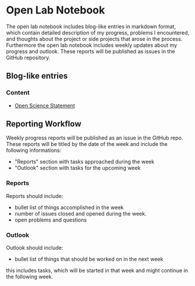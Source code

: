 # Open Lab Notebook

The open lab notebook includes blog-like entries in markdown format, which contain detailed description of my progress, problems I encountered, and thoughts about the project or side projects that arose in the process. Furthermore the open lab notebook includes weekly updates about my progress and outlook. These reports will be published as issues in the GitHub repository.

## Blog-like entries

### Content

* [Open Science Statement](https://github.com/schmelling/clock_evo/blob/master/open_notebook/2016-10-14-open-science-statement.md)

## Reporting Workflow

Weekly progress reports will be published as an issue in the GitHub repo. These reports will be titled by the date of the week and include the following informations:

* "Reports" section with tasks approached during the week
* "Outlook" section with tasks for the upcoming week

### Reports

Reports should include:

* bullet list of things accomplished in the week
* number of issues closed and opened during the week.
* open problems and questions

### Outlook

Outlook should include:

* bullet list of things that should be worked on in the next week

this includes tasks, which will be started in that week and might continue in the following week.
